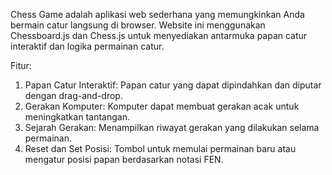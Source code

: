 Chess Game adalah aplikasi web sederhana yang memungkinkan Anda bermain catur langsung di browser. Website ini menggunakan Chessboard.js dan Chess.js untuk menyediakan antarmuka papan catur interaktif dan logika permainan catur.

Fitur:
1. Papan Catur Interaktif: Papan catur yang dapat dipindahkan dan diputar dengan drag-and-drop.
2. Gerakan Komputer: Komputer dapat membuat gerakan acak untuk meningkatkan tantangan.
3. Sejarah Gerakan: Menampilkan riwayat gerakan yang dilakukan selama permainan.
4. Reset dan Set Posisi: Tombol untuk memulai permainan baru atau mengatur posisi papan berdasarkan notasi FEN.
